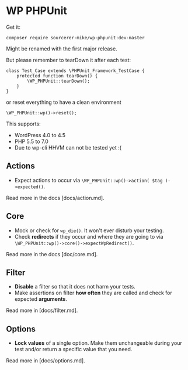 # WP PHPUnit

Get it:

	composer require sourcerer-mike/wp-phpunit:dev-master

Might be renamed with the first major release.

But please remember to tearDown it after each test:

	class Test_Case extends \PHPUnit_Framework_TestCase {
		protected function tearDown() {
			\WP_PHPUnit::tearDown();
		}
	}

or reset everything to have a clean environment

	\WP_PHPUnit::wp()->reset();

This supports:

- WordPress 4.0 to 4.5
- PHP 5.5 to 7.0
- Due to wp-cli HHVM can not be tested yet :(

## Actions

- Expect actions to occur via `\WP_PHPUnit::wp()->action( $tag )->expected()`.

Read more in the docs [docs/action.md].

## Core

- Mock or check for `wp_die()`.
  It won't ever disturb your testing.
- Check **redirects** if they occur
  and where they are going to via `\WP_PHPUnit::wp()->core()->expectWpRedirect()`.


Read more in the docs [doc/core.md].

## Filter

- **Disable** a filter
  so that it does not harm your tests.
- Make assertions on filter
  **how often** they are called
  and check for expected **arguments**.

Read more in [docs/filter.md].

## Options

- **Lock values** of a single option.
  Make them unchangeable during your test
  and/or return a specific value that you need.

Read more in [docs/options.md].
